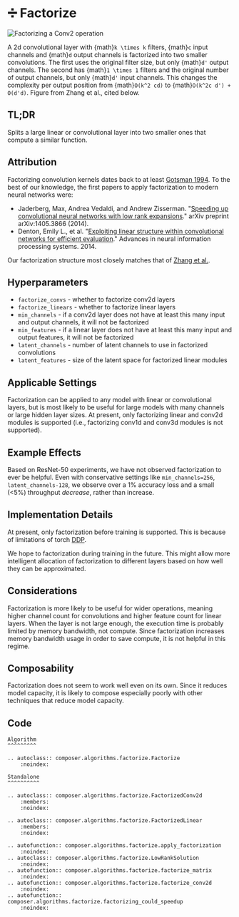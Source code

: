 
# ➗ Factorize

![Factorizing a Conv2 operation](https://storage.googleapis.com/docs.mosaicml.com/images/methods/factorize-no-caption.png)

A 2d convolutional layer with {math}`k \times k` filters, {math}`c` input channels and {math}`d` output channels is factorized into two smaller convolutions. The first uses the original filter size, but only {math}`d'` output channels. The second has {math}`1 \times 1` filters and the original number of output channels, but only {math}`d'` input channels. This changes the complexity per output position from {math}`O(k^2 cd)` to {math}`O(k^2c d') + O(d'd)`. Figure from Zhang et al., cited below.

## TL;DR

Splits a large linear or convolutional layer into two smaller ones that compute a similar function.

## Attribution

Factorizing convolution kernels dates back to at least [Gotsman 1994](https://onlinelibrary.wiley.com/doi/abs/10.1111/1467-8659.1320153). To the best of our knowledge, the first papers to apply factorization to modern neural networks were:

 - Jaderberg, Max, Andrea Vedaldi, and Andrew Zisserman. "[Speeding up convolutional neural networks with low rank expansions](https://arxiv.org/abs/1405.3866)." arXiv preprint arXiv:1405.3866 (2014).
 - Denton, Emily L., et al. "[Exploiting linear structure within convolutional networks for efficient evaluation](http://papers.nips.cc/paper/5544-bayesian-inference-for-structured-spike-and-slab-priors.pdf)." Advances in neural information processing systems. 2014.

Our factorization structure most closely matches that of [Zhang et al.](https://ieeexplore.ieee.org/abstract/document/7332968/).


## Hyperparameters

 - `factorize_convs` - whether to factorize conv2d layers
 - `factorize_linears` - whether to factorize linear layers
 - `min_channels` - if a conv2d layer does not have at least
    this many input and output channels, it will not be factorized
- `min_features` - if a linear layer does not have at least
    this many input and output features, it will not be factorized
- `latent_channels` - number of latent channels to use in factorized
    convolutions
- `latent_features` - size of the latent space for factorized linear modules

## Applicable Settings

Factorization can be applied to any model with linear or convolutional layers, but is most likely to be useful for large models with many channels or large hidden layer sizes. At present, only factorizing linear and conv2d modules is supported (i.e., factorizing conv1d and conv3d modules is not supported).

## Example Effects

Based on ResNet-50 experiments, we have not observed factorization to ever be helpful. Even with conservative settings like `min_channels=256`, `latent_channels-128`, we observe over a 1% accuracy loss and a small (<5%) throughput *decrease*, rather than increase.

## Implementation Details

At present, only factorization before training is supported. This is because of limitations of torch [DDP](https://pytorch.org/docs/stable/notes/ddp.html).

We hope to factorization during training in the future. This might allow more intelligent allocation of factorization to different layers based on how well they can be approximated.

## Considerations

Factorization is more likely to be useful for wider operations, meaning higher channel count for convolutions and higher feature count for linear layers. When the layer is not large enough, the execution time is probably limited by memory bandwidth, not compute. Since factorization increases memory bandwidth usage in order to save compute, it is not helpful in this regime.

## Composability

Factorization does not seem to work well even on its own. Since it reduces
model capacity, it is likely to compose especially poorly with other techniques
that reduce model capacity.


## Code
```{eval-rst}
Algorithm
^^^^^^^^^

.. autoclass:: composer.algorithms.factorize.Factorize
    :noindex:

Standalone
^^^^^^^^^^

.. autoclass:: composer.algorithms.factorize.FactorizedConv2d
    :members:
    :noindex:

.. autoclass:: composer.algorithms.factorize.FactorizedLinear
    :members:
    :noindex:

.. autofunction:: composer.algorithms.factorize.apply_factorization
    :noindex:
.. autoclass:: composer.algorithms.factorize.LowRankSolution
    :noindex:
.. autofunction:: composer.algorithms.factorize.factorize_matrix
    :noindex:
.. autofunction:: composer.algorithms.factorize.factorize_conv2d
    :noindex:
.. autofunction:: composer.algorithms.factorize.factorizing_could_speedup
    :noindex:
```
